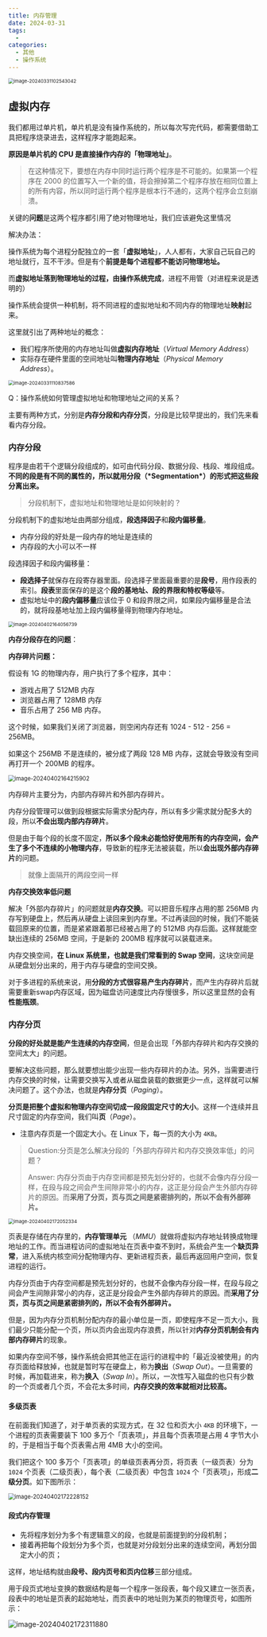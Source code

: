 ```yaml
---
title: 内存管理
date: 2024-03-31
tags: 
  - 
categories: 
  - 其他
  - 操作系统
---
```


<img src="https://typora-1309665611.cos.ap-nanjing.myqcloud.com/typora/image-20240331102543042.png" alt="image-20240331102543042" style="zoom:67%;" />

## 虚拟内存

我们都用过单片机，单片机是没有操作系统的，所以每次写完代码，都需要借助工具把程序烧录进去，这样程序才能跑起来。

**原因是单片机的 CPU 是直接操作内存的「物理地址」**。

>在这种情况下，要想在内存中同时运行两个程序是不可能的。如果第一个程序在 2000 的位置写入一个新的值，将会擦掉第二个程序存放在相同位置上的所有内容，所以同时运行两个程序是根本行不通的，这两个程序会立刻崩溃。

关键的**问题**是这两个程序都引用了绝对物理地址，我们应该避免这里情况

解决办法：

操作系统为每个进程分配独立的一套「**虚拟地址**」，人人都有，大家自己玩自己的地址就行，互不干涉。但是有个**前提是每个进程都不能访问物理地址。**

而**虚拟地址落到物理地址的过程，由操作系统完成**，进程不用管（对进程来说是透明的）

操作系统会提供一种机制，将不同进程的虚拟地址和不同内存的物理地址**映射**起来。

这里就引出了两种地址的概念：

- 我们程序所使用的内存地址叫做**虚拟内存地址**（*Virtual Memory Address*）
- 实际存在硬件里面的空间地址叫**物理内存地址**（*Physical Memory Address*）。

<img src="https://typora-1309665611.cos.ap-nanjing.myqcloud.com/typora/image-20240331110837586.png" alt="image-20240331110837586" style="zoom:67%;" />

Q：操作系统如何管理虚拟地址和物理地址之间的关系？

主要有两种方式，分别是**内存分段和内存分页**，分段是比较早提出的，我们先来看看内存分段。

### 内存分段

程序是由若干个逻辑分段组成的，如可由代码分段、数据分段、栈段、堆段组成。**不同的段是有不同的属性的，所以就用分段（\*Segmentation\*）的形式把这些段分离出来。**

> 分段机制下，虚拟地址和物理地址是如何映射的？

分段机制下的虚拟地址由两部分组成，**段选择因子**和**段内偏移量**。

- 内存分段的好处是一段内存的地址是连续的
- 内存段的大小可以不一样

段选择因子和段内偏移量：

- **段选择子**就保存在段寄存器里面。段选择子里面最重要的是**段号**，用作段表的索引。**段表**里面保存的是这个**段的基地址、段的界限和特权等级**等。
- 虚拟地址中的**段内偏移量**应该位于 0 和段界限之间，如果段内偏移量是合法的，就将段基地址加上段内偏移量得到物理内存地址。

<img src="https://typora-1309665611.cos.ap-nanjing.myqcloud.com/typora/image-20240402164056739.png" alt="image-20240402164056739" style="zoom:67%;" />

**内存分段存在的问题**：

**内存碎片问题：**

假设有 1G 的物理内存，用户执行了多个程序，其中：

- 游戏占用了 512MB 内存
- 浏览器占用了 128MB 内存
- 音乐占用了 256 MB 内存。

这个时候，如果我们关闭了浏览器，则空闲内存还有 1024 - 512 - 256 = 256MB。

如果这个 256MB 不是连续的，被分成了两段 128 MB 内存，这就会导致没有空间再打开一个 200MB 的程序。

<img src="https://typora-1309665611.cos.ap-nanjing.myqcloud.com/typora/image-20240402164215902.png" alt="image-20240402164215902" style="zoom: 80%;" />

内存碎片主要分为，内部内存碎片和外部内存碎片。

内存分段管理可以做到段根据实际需求分配内存，所以有多少需求就分配多大的段，所以**不会出现内部内存碎片**。

但是由于每个段的长度不固定，**所以多个段未必能恰好使用所有的内存空间，会产生了多个不连续的小物理内存**，导致新的程序无法被装载，所以**会出现外部内存碎片**的问题。

> 就像上面隔开的两段空间一样 

**内存交换效率低问题**

解决「外部内存碎片」的问题就是**内存交换**。可以把音乐程序占用的那 256MB 内存写到硬盘上，然后再从硬盘上读回来到内存里。不过再读回的时候，我们不能装载回原来的位置，而是紧紧跟着那已经被占用了的 512MB 内存后面。这样就能空缺出连续的 256MB 空间，于是新的 200MB 程序就可以装载进来。

内存交换空间，**在 Linux 系统里，也就是我们常看到的 Swap 空间**，这块空间是从硬盘划分出来的，用于内存与硬盘的空间交换。

对于多进程的系统来说，用**分段的方式很容易产生内存碎片**，而产生内存碎片后就需要重新swap内存区域，因为磁盘访问速度比内存慢很多，所以这里显然的会有**性能瓶颈**。

### 内存分页

**分段的好处就是能产生连续的内存空间**，但是会出现「外部内存碎片和内存交换的空间太大」的问题。

要解决这些问题，那么就要想出能少出现一些内存碎片的办法。另外，当需要进行内存交换的时候，让需要交换写入或者从磁盘装载的数据更少一点，这样就可以解决问题了。这个办法，也就是**内存分页**（*Paging*）。

**分页是把整个虚拟和物理内存空间切成一段段固定尺寸的大小**。这样一个连续并且尺寸固定的内存空间，我们叫**页**（*Page*）。

- 注意内存页是一个固定大小。在 Linux 下，每一页的大小为 `4KB`。

> Question:分页是怎么解决分段的「外部内存碎片和内存交换效率低」的问题？
>
> Answer: 内存分页由于内存空间都是预先划分好的，也就不会像内存分段一样，在段与段之间会产生间隙非常小的内存，这正是分段会产生外部内存碎片的原因。而**采用了分页，页与页之间是紧密排列的，所以不会有外部碎片。**

<img src="https://typora-1309665611.cos.ap-nanjing.myqcloud.com/typora/image-20240402172052334.png" alt="image-20240402172052334" style="zoom:67%;" />

页表是存储在内存里的，**内存管理单元** （*MMU*）就做将虚拟内存地址转换成物理地址的工作。而当进程访问的虚拟地址在页表中查不到时，系统会产生一个**缺页异常**，进入系统内核空间分配物理内存、更新进程页表，最后再返回用户空间，恢复进程的运行。

内存分页由于内存空间都是预先划分好的，也就不会像内存分段一样，在段与段之间会产生间隙非常小的内存，这正是分段会产生外部内存碎片的原因。而**采用了分页，页与页之间是紧密排列的，所以不会有外部碎片。**

但是，因为内存分页机制分配内存的最小单位是一页，即使程序不足一页大小，我们最少只能分配一个页，所以页内会出现内存浪费，所以针对**内存分页机制会有内部内存碎片**的现象。

如果内存空间不够，操作系统会把其他正在运行的进程中的「最近没被使用」的内存页面给释放掉，也就是暂时写在硬盘上，称为**换出**（*Swap Out*）。一旦需要的时候，再加载进来，称为**换入**（*Swap In*）。所以，一次性写入磁盘的也只有少数的一个页或者几个页，不会花太多时间，**内存交换的效率就相对比较高。**

#### 多级页表

在前面我们知道了，对于单页表的实现方式，在 32 位和页大小 `4KB` 的环境下，一个进程的页表需要装下 100 多万个「页表项」，并且每个页表项是占用 4 字节大小的，于是相当于每个页表需占用 4MB 大小的空间。

我们把这个 100 多万个「页表项」的单级页表再分页，将页表（一级页表）分为 `1024` 个页表（二级页表），每个表（二级页表）中包含 `1024` 个「页表项」，形成**二级分页**。如下图所示：

<img src="https://typora-1309665611.cos.ap-nanjing.myqcloud.com/typora/image-20240402172228152.png" alt="image-20240402172228152" style="zoom: 80%;" />

#### 段式内存管理

- 先将程序划分为多个有逻辑意义的段，也就是前面提到的分段机制；
- 接着再把每个段划分为多个页，也就是对分段划分出来的连续空间，再划分固定大小的页；

这样，地址结构就由**段号、段内页号和页内位移**三部分组成。

用于段页式地址变换的数据结构是每一个程序一张段表，每个段又建立一张页表，段表中的地址是页表的起始地址，而页表中的地址则为某页的物理页号，如图所示：

![image-20240402172311880](https://typora-1309665611.cos.ap-nanjing.myqcloud.com/typora/image-20240402172311880.png)